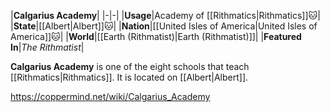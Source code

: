 |**Calgarius Academy**|
|-|-|
|**Usage**|Academy of [[Rithmatics\|Rithmatics]]🐱︎|
|**State**|[[Albert\|Albert]]🐱︎|
|**Nation**|[[United Isles of America\|United Isles of America]]🐱︎|
|**World**|[[Earth (Rithmatist)\|Earth (Rithmatist)]]|
|**Featured In**|*The Rithmatist*|

**Calgarius Academy** is one of the eight schools that teach [[Rithmatics\|Rithmatics]]. It is located on [[Albert\|Albert]].



https://coppermind.net/wiki/Calgarius_Academy
